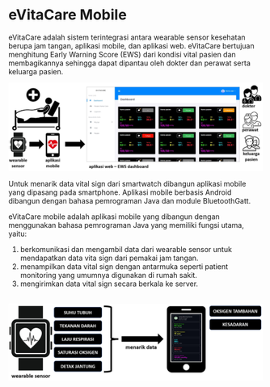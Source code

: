 # eVitaCare Mobile
<p>
eVitaCare adalah sistem terintegrasi antara wearable sensor kesehatan berupa jam tangan, aplikasi mobile, dan aplikasi web. eVitaCare bertujuan menghitung Early Warning Score (EWS) dari kondisi vital pasien dan membagikannya sehingga dapat dipantau oleh dokter dan perawat serta keluarga pasien.
</p>
<img src="https://github.com/rezafaisal/eVitaCareMobile/blob/main/images/evitacare-01.JPG" width="800">
<p>
Untuk menarik data vital sign dari smartwatch dibangun aplikasi mobile yang dipasang pada smartphone. Aplikasi mobile berbasis Android dibangun dengan bahasa pemrograman Java dan module BluetoothGatt. 
</p>
eVitaCare mobile adalah aplikasi mobile yang dibangun dengan menggunakan bahasa pemrograman Java yang memiliki fungsi utama, yaitu:
<ol>
  <li>berkomunikasi dan mengambil data dari wearable sensor untuk mendapatkan data vita sign dari pemakai jam tangan. </li>
  <li>menampilkan data vital sign dengan antarmuka seperti patient monitoring yang umumnya digunakan di rumah sakit. </li>
  <li>mengirimkan data vital sign secara berkala ke server.</li>
</ol>
<br>
<img src="https://github.com/rezafaisal/eVitaCareMobile/blob/main/images/gbr01.JPG" width="800">
